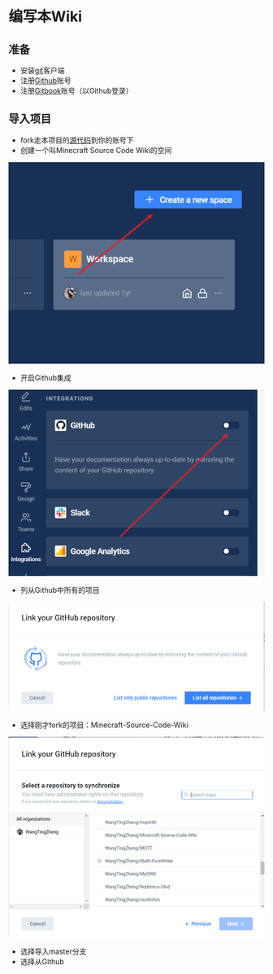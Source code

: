 # 编写本Wiki

## 准备

* 安装[git](https://git-scm.com)客户端
* 注册[Github](https://github.com)账号
* 注册[Gitbook](https://www.gitbook.com/)账号（以Github登录）

## 导入项目

* fork走本项目的[源代码](https://github.com/WangTingZheng/Minecraft-Source-Code-Wiki)到你的账号下
* 创建一个叫Minecraft Source Code Wiki的空间

![&#x521B;&#x5EFA;&#x9879;&#x76EE;&#x7A7A;&#x95F4;](../../.gitbook/assets/create-project.png)

* 开启Github集成

![Github&#x96C6;&#x6210;](../../.gitbook/assets/gitbook-github.png)

* 列从Github中所有的项目

![&#x5217;&#x51FA;&#x6240;&#x6709;&#x9879;&#x76EE;](../../.gitbook/assets/list-project-github.png)

* 选择刚才fork的项目：Minecraft-Source-Code-Wiki

![&#x9009;&#x62E9;&#x9879;&#x76EE;&#x4ED3;&#x5E93;](../../.gitbook/assets/selection-project-github.png)

* 选择导入master分支
* 选择从Github



